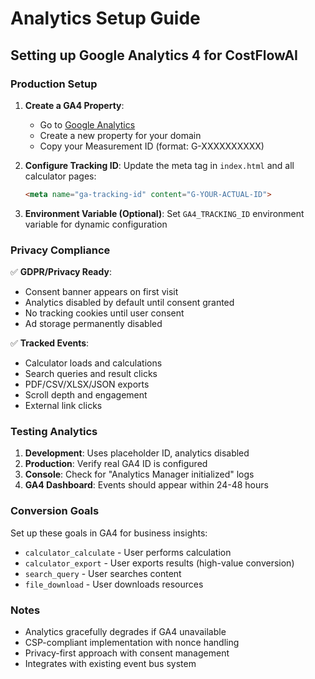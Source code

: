 # Analytics Setup Guide

## Setting up Google Analytics 4 for CostFlowAI

### Production Setup

1. **Create a GA4 Property**:
   - Go to [Google Analytics](https://analytics.google.com/)
   - Create a new property for your domain
   - Copy your Measurement ID (format: G-XXXXXXXXXX)

2. **Configure Tracking ID**:
   Update the meta tag in `index.html` and all calculator pages:
   ```html
   <meta name="ga-tracking-id" content="G-YOUR-ACTUAL-ID">
   ```

3. **Environment Variable (Optional)**:
   Set `GA4_TRACKING_ID` environment variable for dynamic configuration

### Privacy Compliance

✅ **GDPR/Privacy Ready**:
- Consent banner appears on first visit
- Analytics disabled by default until consent granted
- No tracking cookies until user consent
- Ad storage permanently disabled

✅ **Tracked Events**:
- Calculator loads and calculations
- Search queries and result clicks  
- PDF/CSV/XLSX/JSON exports
- Scroll depth and engagement
- External link clicks

### Testing Analytics

1. **Development**: Uses placeholder ID, analytics disabled
2. **Production**: Verify real GA4 ID is configured
3. **Console**: Check for "Analytics Manager initialized" logs
4. **GA4 Dashboard**: Events should appear within 24-48 hours

### Conversion Goals

Set up these goals in GA4 for business insights:
- `calculator_calculate` - User performs calculation
- `calculator_export` - User exports results (high-value conversion)
- `search_query` - User searches content
- `file_download` - User downloads resources

### Notes

- Analytics gracefully degrades if GA4 unavailable
- CSP-compliant implementation with nonce handling
- Privacy-first approach with consent management
- Integrates with existing event bus system